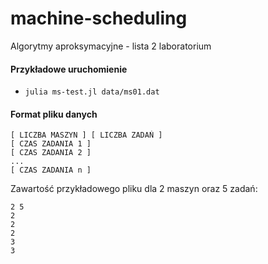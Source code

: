# machine-scheduling
Algorytmy aproksymacyjne - lista 2 laboratorium

#### Przykładowe uruchomienie
* `julia ms-test.jl data/ms01.dat`

#### Format pliku danych
```
[ LICZBA MASZYN ] [ LICZBA ZADAŃ ]
[ CZAS ZADANIA 1 ]
[ CZAS ZADANIA 2 ]
...
[ CZAS ZADANIA n ]
```

Zawartość przykładowego pliku dla 2 maszyn oraz 5 zadań:
```
2 5
2
2
2
3
3
```
